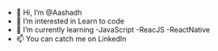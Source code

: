 - 👋 Hi, I’m @Aashadh
- 👀 I’m interested in Learn to code
- 🌱 I’m currently learning
        -JavaScript
        -ReacJS
        -ReactNative
- 📫 You can catch me on LinkedIn

<!---
Aashadh is a ✨ special ✨ repository because its `README.md` (this file) appears on your GitHub profile.
You can click the Preview link to take a look at your changes.
--->
